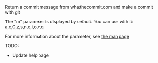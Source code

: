 Return a commit message from whatthecommit.com and make a commit with git

The "m" parameter is displayed by default. You can use with it: a,c,C,z,s,n,e,i,o,v,q

For more information about the parameter, see [the man page](http://linux.die.net/man/1/git-commit)

TODO:

- Update help page
